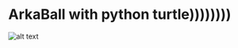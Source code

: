 # ArkaBall with python turtle))))))))
![alt text](https://github.com/Kladmen228/ArkaBol_with_python_turtle/blob/master/images/game.png)
